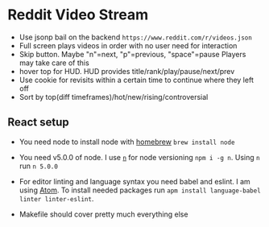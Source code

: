 # Reddit Video Stream

- Use jsonp bail on the backend `https://www.reddit.com/r/videos.json`
- Full screen plays videos in order with no user need for interaction
- Skip button. Maybe "n"=next, "p"=previous, "space"=pause Players may take care of this
- hover top for HUD. HUD provides title/rank/play/pause/next/prev
- Use cookie for revisits within a certain time to continue where they left off
- Sort by top(diff timeframes)/hot/new/rising/controversial

## React setup

- You need node to install node with [homebrew](http://brew.sh/) `brew install node`

- You need v5.0.0 of node. I use [`n`](https://github.com/tj/n) for node versioning `npm i -g n`. Using `n` run `n 5.0.0`

- For editor linting and language syntax you need babel and eslint. I am using [Atom](https://atom.io/). To install needed packages run `apm install language-babel linter linter-eslint`.

- Makefile should cover pretty much everything else
